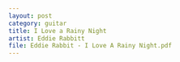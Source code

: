 ```yaml
---
layout: post
category: guitar
title: I Love a Rainy Night
artist: Eddie Rabbitt
file: Eddie Rabbit - I Love A Rainy Night.pdf
---
```

